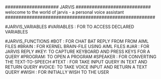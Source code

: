 ####################   JARVIS  ############################
welocome to the world of jarvis - a personal voice assistant
########################################################


#JARVIS_VARIABLES
#VARIABLES : FOR TO ACCESS DECLARED VARIABLES


#JARVIS_FUNCTIONS
#BOT : FOR CHAT BAT REPLY FROM FROM AIML FILES
#BRAIN : FOR KERNEL BRAIN-FILE USING AIML FILES
#JAR : FOR JARVIS REPLY 
#KEY: TO CAPTURE KEYBOARD AND PRESS KEYS FOR A QUERY
#PROGRAM: TO OPEN A PROGRAM
#SPEAKER : FOR CONVERTING THE TEXT-TO-SPEECH
#TEXT : FOR TAKE INPUT QUERY IN TEXT AND RETURN QUERY
#VOICE: TO TAKE VOICE INPUT AND RETURN A TEXT  QUERY
#WISH : FOR INITIALLY WISH TO THE USER
